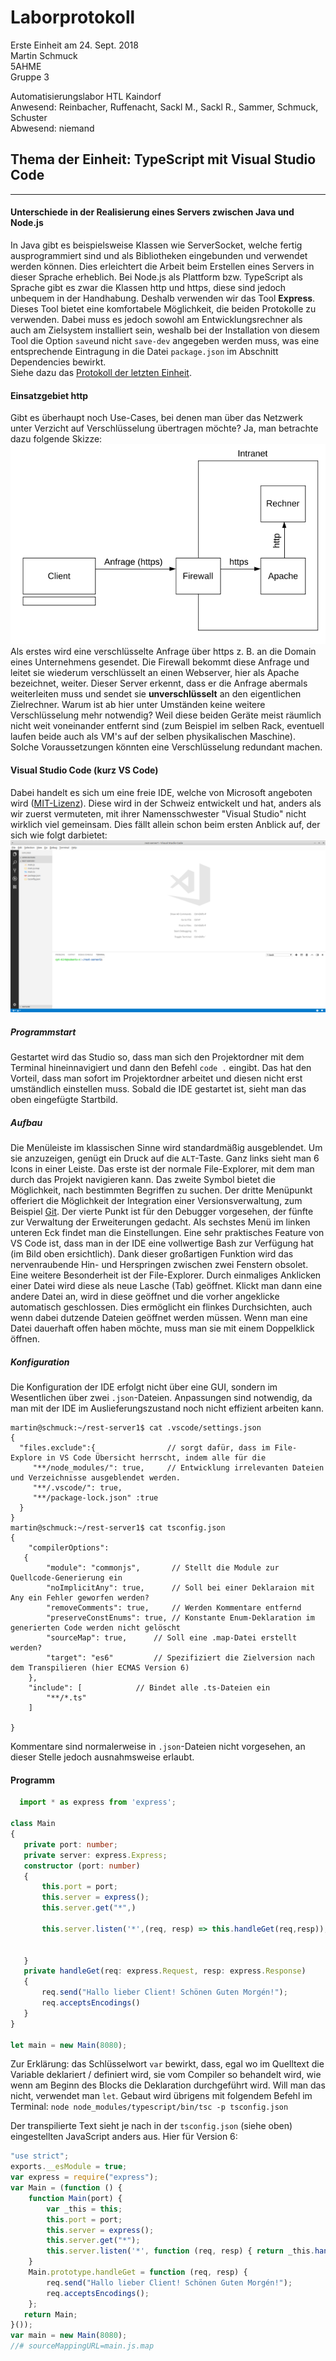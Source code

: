 # Laborprotokoll  
Erste Einheit am 24. Sept. 2018  
Martin Schmuck  
5AHME  
Gruppe 3

Automatisierungslabor HTL Kaindorf  
Anwesend: Reinbacher, Ruffenacht, Sackl M., Sackl R., Sammer, Schmuck, Schuster  
Abwesend: niemand  

## Thema der Einheit: TypeScript mit Visual Studio Code
________

#### Unterschiede in der Realisierung eines Servers zwischen Java und Node.js
In Java gibt es beispielsweise Klassen wie ServerSocket, welche fertig ausprogrammiert sind und als Bibliotheken eingebunden und verwendet werden können. Dies erleichtert die Arbeit beim Erstellen eines Servers in dieser Sprache erheblich. Bei Node.js als Plattform bzw. TypeScript als Sprache gibt es zwar die Klassen http und https, diese sind jedoch unbequem in der Handhabung. Deshalb verwenden wir das Tool __Express__. Dieses Tool bietet eine komfortabele Möglichkeit, die beiden Protokolle zu verwenden. Dabei muss es jedoch sowohl am Entwicklungsrechner als auch am Zielsystem installiert sein, weshalb bei der Installation von diesem Tool die Option `save`und nicht `save-dev` angegeben werden muss, was eine entsprechende Eintragung in die Datei `package.json` im Abschnitt Dependencies bewirkt.  
Siehe dazu das [Protokoll der letzten Einheit](/smumam14/protokoll_g3_smumam14_2018-09-24.md#anlegen-eines-typescript-projektes).  

#### Einsatzgebiet http  
Gibt es überhaupt noch Use-Cases, bei denen man über das Netzwerk unter Verzicht auf Verschlüsselung übertragen möchte? Ja, man betrachte dazu folgende Skizze:  
![without-ssl](/smumam14/resources/http-use-case.png)  
Als erstes wird eine verschlüsselte Anfrage über https z. B. an die Domain eines Unternehmens gesendet. Die Firewall bekommt diese Anfrage und leitet sie wiederum verschlüsselt an einen Webserver, hier als Apache bezeichnet, weiter. Dieser Server erkennt, dass er die Anfrage abermals weiterleiten muss und sendet sie __unverschlüsselt__ an den eigentlichen Zielrechner. Warum ist ab hier unter Umständen keine weitere Verschlüsselung mehr notwendig? Weil diese beiden Geräte meist räumlich nicht weit voneinander entfernt sind (zum Beispiel im selben Rack, eventuell laufen beide auch als VM's auf der selben physikalischen Maschine). Solche Voraussetzungen könnten eine Verschlüsselung redundant machen. 

#### Visual Studio Code (kurz VS Code) 
Dabei handelt es sich um eine freie IDE, welche von Microsoft angeboten wird ([MIT-Lizenz](https://de.wikipedia.org/wiki/MIT-Lizenz)). Diese wird in der Schweiz entwickelt und hat, anders als wir zuerst vermuteten, mit ihrer Namensschwester "Visual Studio"  nicht wirklich viel gemeinsam. Dies fällt allein schon beim ersten Anblick auf, der sich wie folgt darbietet:   
![Programmstart](/smumam14/resources/scrsht1.png)  

##### Programmstart
Gestartet wird das Studio so, dass man sich den Projektordner mit dem Terminal hineinnavigiert und dann den Befehl `code .` eingibt. Das hat den Vorteil, dass man sofort im Projektordner arbeitet und diesen nicht erst umständlich einstellen muss. Sobald die IDE gestartet ist, sieht man das oben eingefügte Startbild. 

##### Aufbau  
Die Menüleiste im klassischen Sinne wird standardmäßig ausgeblendet. Um sie anzuzeigen, genügt ein Druck auf die `ALT`-Taste. Ganz links sieht man 6 Icons in einer Leiste. Das erste ist der normale File-Explorer, mit dem man durch das Projekt navigieren kann. Das zweite Symbol bietet die Möglichkeit, nach bestimmten Begriffen zu suchen. Der dritte Menüpunkt offeriert die Möglichkeit der Integration einer Versionsverwaltung, zum Beispiel [Git](smumam14/Protokoll1.md). Der vierte Punkt ist für den Debugger vorgesehen, der fünfte zur Verwaltung der Erweiterungen gedacht. Als sechstes Menü im linken unteren Eck findet man die Einstellungen. Eine sehr praktisches Feature von VS Code ist, dass man in der IDE eine vollwertige Bash zur Verfügung hat (im Bild oben ersichtlich). Dank dieser großartigen Funktion wird das nervenraubende Hin- und Herspringen zwischen zwei Fenstern obsolet. Eine weitere Besonderheit ist der File-Explorer. Durch einmaliges Anklicken einer Datei wird diese als neue Lasche (Tab) geöffnet. Klickt man dann eine andere Datei an, wird in diese geöffnet und die vorher angeklicke automatisch geschlossen. Dies ermöglicht ein flinkes Durchsichten, auch wenn dabei dutzende Dateien geöffnet werden müssen. Wenn man eine Datei dauerhaft offen haben möchte, muss man sie mit einem Doppelklick öffnen.  

##### Konfiguration  
Die Konfiguration der IDE erfolgt nicht über eine GUI, sondern im Wesentlichen über zwei `.json`-Dateien. Anpassungen sind notwendig, da man mit der IDE im Auslieferungszustand noch nicht effizient arbeiten kann.  
```
martin@schmuck:~/rest-server1$ cat .vscode/settings.json 
{
  "files.exclude":{                // sorgt dafür, dass im File-Explore in VS Code Übersicht herrscht, indem alle für die 
     "**/node_modules/": true,     // Entwicklung irrelevanten Dateien und Verzeichnisse ausgeblendet werden.
     "**/.vscode/": true,
     "**/package-lock.json" :true 
  }
}
martin@schmuck:~/rest-server1$ cat tsconfig.json 
{
    "compilerOptions":
   {
        "module": "commonjs",		// Stellt die Module zur Quellcode-Generierung ein
        "noImplicitAny": true, 		// Soll bei einer Deklaraion mit Any ein Fehler geworfen werden?
        "removeComments": true,		// Werden Kommentare entfernd
        "preserveConstEnums": true,	// Konstante Enum-Deklaration im generierten Code werden nicht gelöscht
        "sourceMap": true,		// Soll eine .map-Datei erstellt werden?
        "target": "es6"			// Spezifiziert die Zielversion nach dem Transpilieren (hier ECMAS Version 6)
	},
    "include": [			// Bindet alle .ts-Dateien ein
        "**/*.ts"
    ]
   
}
 ```  
 Kommentare sind normalerweise in `.json`-Dateien nicht vorgesehen, an dieser Stelle jedoch ausnahmsweise erlaubt.  
 
 #### Programm  
 ```typescript  
   import * as express from 'express';

class Main 
{
    private port: number;
    private server: express.Express;
    constructor (port: number)
    {
        this.port = port;
        this.server = express();
        this.server.get("*",)

        this.server.listen('*',(req, resp) => this.handleGet(req,resp));


    }   
    private handleGet(req: express.Request, resp: express.Response)
    {
        req.send("Hallo lieber Client! Schönen Guten Morgén!");
        req.acceptsEncodings()
    }
}

let main = new Main(8080);
```  
Zur Erklärung: das Schlüsselwort `var` bewirkt, dass, egal wo im Quelltext die Variable deklariert / definiert wird, sie vom Compiler so behandelt wird, wie wenn am Beginn des Blocks die Deklaration durchgeführt wird. Will man das nicht, verwendet man `let`. Gebaut wird übrigens mit folgendem Befehl im Terminal: `node node_modules/typescript/bin/tsc -p tsconfig.json`  
  
  
Der transpilierte Text sieht je nach in der `tsconfig.json` (siehe oben) eingestellten JavaScript anders aus. Hier für Version 6:  
```javascript
"use strict";
exports.__esModule = true;
var express = require("express");
var Main = (function () {
    function Main(port) {
        var _this = this;
        this.port = port;
        this.server = express();
        this.server.get("*");
        this.server.listen('*', function (req, resp) { return _this.handleGet(req, resp); });
    }
    Main.prototype.handleGet = function (req, resp) {
        req.send("Hallo lieber Client! Schönen Guten Morgén!");
        req.acceptsEncodings();
    };
   return Main;
}());
var main = new Main(8080);
//# sourceMappingURL=main.js.map 
```  

